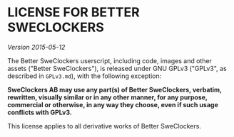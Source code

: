 # LICENSE FOR BETTER SWECLOCKERS
*Version 2015-05-12*

The Better SweClockers userscript, including code, images and other assets ("Better SweClockers"), is released under GNU GPLv3 ("GPLv3", as described in `GPLv3.md`), with the following exception:

**SweClockers AB may use any part(s) of Better SweClockers, verbatim, rewritten, visually similar or in any other manner, for any purpose, commercial or otherwise, in any way they choose, even if such usage conflicts with GPLv3.**

This license applies to all derivative works of Better SweClockers.